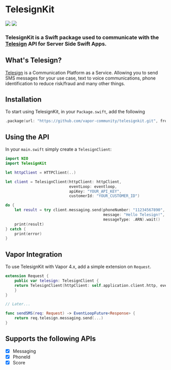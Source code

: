 # TelesignKit

![](https://img.shields.io/badge/Swift-5.2-lightgrey.svg?style=svg)
![](https://img.shields.io/badge/SwiftNio-2-lightgrey.svg?style=svg)


### TelesignKit is a Swift package used to communicate with the [Telesign](https://telesign.com) API for Server Side Swift Apps.

## What's Telesign?
[Telesign](https://www.telesign.com) is a Communication Platform as a Service. Allowing you to send SMS messages for your use case, text to voice communications, phone identification to reduce risk/fraud and many other things.

## Installation
To start using TelesignKit, in your `Package.swift`, add the following

~~~~swift
.package(url: "https://github.com/vapor-community/telesignkit.git", from: "2.0.0")
~~~~

## Using the API

In your `main.swift` simply create a `TelesignClient`:

~~~swift
import NIO
import TelesignKit

let httpClient = HTTPClient(..)

let client = TelesignClient(httpClient: httpClient,
                            eventLoop: eventloop,
                            apiKey: "YOUR_API_KEY",
                            customerId: "YOUR_CUSTOMER_ID")

do {
    let result = try client.messaging.send(phoneNumber: "11234567890",
                                           message: "Hello Telesign!",
                                           messageType: .ARN).wait()
    print(result)
} catch {
    print(error)
}
~~~

## Vapor Integration
To use TelesignKit with Vapor 4.x, add a simple extension on `Request`.
~~~swift
extension Request {
    public var telesign: TelesignClient {
    return TelesignClient(httpClient: self.application.client.http, eventLoop: self.eventLoop, apiKey: "TELESIGN_API_KEY", customerId: "CUSTOMER_ID")
    }
}

// Later...

func sendSMS(req: Request) -> EventLoopFuture<Response> {
    return req.telesign.messaging.send(...)
}
~~~

## Supports the following APIs
* [x] Messaging
* [x] PhoneId
* [x] Score
